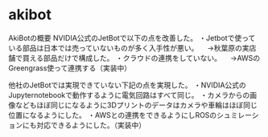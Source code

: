 # akibot

AkiBotの概要
NVIDIA公式のJetBotで以下の点を改善した。
・Jetbotで使っている部品は日本では売っていないものが多く入手性が悪い。
　→秋葉原の実店舗で買える部品だけで構成した。
・クラウドの連携をしていない。
　→AWSのGreengrass使って連携する（実装中）

他社のJetBotでは実現できていない下記の点を実現した。
・NVIDIA公式のJupyternotebookで動作するように電気回路はすべて同じ。
・カメラからの画像などもほぼ同じになるように3Dプリントのデータはカメラや車輪はほぼ同じ位置になるようにした。
・AWSとの連携をできるようにしROSのシュミレーションにも対応できるようにした。（実装中）
